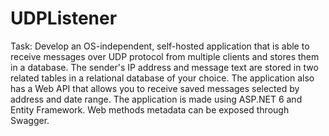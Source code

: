 # UDPListener

Task:
Develop an OS-independent, self-hosted application that is able to receive messages over UDP protocol from multiple clients and stores them in a database. The sender's IP address and message text are stored in two related tables in a relational database of your choice. The application also has a Web API that allows you to receive saved messages selected by address and date range. The application is made using ASP.NET 6 and Entity Framework. Web methods metadata can be exposed through Swagger.
